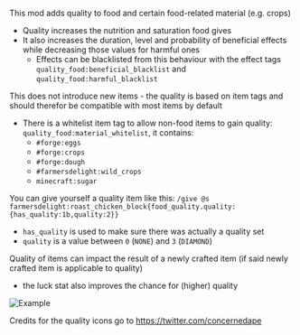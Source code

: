 This mod adds quality to food and certain food-related material (e.g. crops)
- Quality increases the nutrition and saturation food gives
- It also increases the duration, level and probability of beneficial effects while decreasing those values for harmful ones
  - Effects can be blacklisted from this behaviour with the effect tags `quality_food:beneficial_blacklist` and `quality_food:harmful_blacklist`

This does not introduce new items - the quality is based on item tags and should therefor be compatible with most items by default
- There is a whitelist item tag to allow non-food items to gain quality: `quality_food:material_whitelist`, it contains:
  - `#forge:eggs`
  - `#forge:crops`
  - `#forge:dough`
  - `#farmersdelight:wild_crops`
  - `minecraft:sugar`

You can give yourself a quality item like this: `/give @s farmersdelight:roast_chicken_block{food_quality.quality:{has_quality:1b,quality:2}}`
- `has_quality` is used to make sure there was actually a quality set
- `quality` is a value between `0` (`NONE`) and `3` (`DIAMOND`)

Quality of items can impact the result of a newly crafted item (if said newly crafted item is applicable to quality)
- the luck stat also improves the chance for (higher) quality

![Example](https://i.imgur.com/hUnpNUh.png)

Credits for the quality icons go to https://twitter.com/concernedape